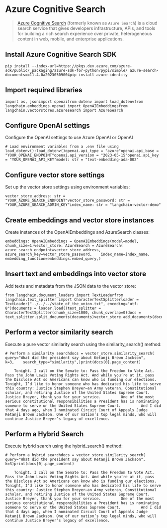 Azure Cognitive Search
======================

> [Azure Cognitive Search](https://learn.microsoft.com/en-us/azure/search/search-what-is-azure-search) (formerly known as `Azure Search`) is a cloud search service that gives developers infrastructure, APIs, and tools for building a rich search experience over private, heterogeneous content in web, mobile, and enterprise applications.

Install Azure Cognitive Search SDK[​](#install-azure-cognitive-search-sdk "Direct link to Install Azure Cognitive Search SDK")
------------------------------------------------------------------------------------------------------------------------------

    pip install --index-url=https://pkgs.dev.azure.com/azure-sdk/public/_packaging/azure-sdk-for-python/pypi/simple/ azure-search-documents==11.4.0a20230509004pip install azure-identity

Import required libraries[​](#import-required-libraries "Direct link to Import required libraries")
---------------------------------------------------------------------------------------------------

    import os, jsonimport openaifrom dotenv import load_dotenvfrom langchain.embeddings.openai import OpenAIEmbeddingsfrom langchain.vectorstores.azuresearch import AzureSearch

Configure OpenAI settings[​](#configure-openai-settings "Direct link to Configure OpenAI settings")
---------------------------------------------------------------------------------------------------

Configure the OpenAI settings to use Azure OpenAI or OpenAI

    # Load environment variables from a .env file using load_dotenv():load_dotenv()openai.api_type = "azure"openai.api_base = "YOUR_OPENAI_ENDPOINT"openai.api_version = "2023-05-15"openai.api_key = "YOUR_OPENAI_API_KEY"model: str = "text-embedding-ada-002"

Configure vector store settings[​](#configure-vector-store-settings "Direct link to Configure vector store settings")
---------------------------------------------------------------------------------------------------------------------

Set up the vector store settings using environment variables:

    vector_store_address: str = "YOUR_AZURE_SEARCH_ENDPOINT"vector_store_password: str = "YOUR_AZURE_SEARCH_ADMIN_KEY"index_name: str = "langchain-vector-demo"

Create embeddings and vector store instances[​](#create-embeddings-and-vector-store-instances "Direct link to Create embeddings and vector store instances")
------------------------------------------------------------------------------------------------------------------------------------------------------------

Create instances of the OpenAIEmbeddings and AzureSearch classes:

    embeddings: OpenAIEmbeddings = OpenAIEmbeddings(model=model, chunk_size=1)vector_store: AzureSearch = AzureSearch(    azure_search_endpoint=vector_store_address,    azure_search_key=vector_store_password,    index_name=index_name,    embedding_function=embeddings.embed_query,)

Insert text and embeddings into vector store[​](#insert-text-and-embeddings-into-vector-store "Direct link to Insert text and embeddings into vector store")
------------------------------------------------------------------------------------------------------------------------------------------------------------

Add texts and metadata from the JSON data to the vector store:

    from langchain.document_loaders import TextLoaderfrom langchain.text_splitter import CharacterTextSplitterloader = TextLoader("../../../state_of_the_union.txt", encoding="utf-8")documents = loader.load()text_splitter = CharacterTextSplitter(chunk_size=1000, chunk_overlap=0)docs = text_splitter.split_documents(documents)vector_store.add_documents(documents=docs)

Perform a vector similarity search[​](#perform-a-vector-similarity-search "Direct link to Perform a vector similarity search")
------------------------------------------------------------------------------------------------------------------------------

Execute a pure vector similarity search using the similarity\_search() method:

    # Perform a similarity searchdocs = vector_store.similarity_search(    query="What did the president say about Ketanji Brown Jackson",    k=3,    search_type="similarity",)print(docs[0].page_content)

        Tonight. I call on the Senate to: Pass the Freedom to Vote Act. Pass the John Lewis Voting Rights Act. And while you’re at it, pass the Disclose Act so Americans can know who is funding our elections.         Tonight, I’d like to honor someone who has dedicated his life to serve this country: Justice Stephen Breyer—an Army veteran, Constitutional scholar, and retiring Justice of the United States Supreme Court. Justice Breyer, thank you for your service.         One of the most serious constitutional responsibilities a President has is nominating someone to serve on the United States Supreme Court.         And I did that 4 days ago, when I nominated Circuit Court of Appeals Judge Ketanji Brown Jackson. One of our nation’s top legal minds, who will continue Justice Breyer’s legacy of excellence.

Perform a Hybrid Search[​](#perform-a-hybrid-search "Direct link to Perform a Hybrid Search")
---------------------------------------------------------------------------------------------

Execute hybrid search using the hybrid\_search() method:

    # Perform a hybrid searchdocs = vector_store.similarity_search(    query="What did the president say about Ketanji Brown Jackson", k=3)print(docs[0].page_content)

        Tonight. I call on the Senate to: Pass the Freedom to Vote Act. Pass the John Lewis Voting Rights Act. And while you’re at it, pass the Disclose Act so Americans can know who is funding our elections.         Tonight, I’d like to honor someone who has dedicated his life to serve this country: Justice Stephen Breyer—an Army veteran, Constitutional scholar, and retiring Justice of the United States Supreme Court. Justice Breyer, thank you for your service.         One of the most serious constitutional responsibilities a President has is nominating someone to serve on the United States Supreme Court.         And I did that 4 days ago, when I nominated Circuit Court of Appeals Judge Ketanji Brown Jackson. One of our nation’s top legal minds, who will continue Justice Breyer’s legacy of excellence.